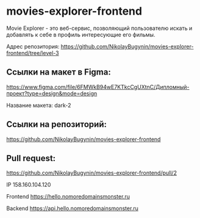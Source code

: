 # movies-explorer-frontend

Movie Explorer - это веб-сервис, позволяющий пользователю искать и добавлять к себе в профиль интересующие его фильмы.

Адрес репозитория: https://github.com/NikolayBugynin/movies-explorer-frontend/tree/level-3

## Ссылки на макет в Figma:

https://www.figma.com/file/6FMWkB94wE7KTkcCgUXtnC/Дипломный-проект?type=design&mode=design

Название макета: dark-2

## Ссылки на репозиторий:

https://github.com/NikolayBugynin/movies-explorer-frontend

## Pull request:

https://github.com/NikolayBugynin/movies-explorer-frontend/pull/2

IP 158.160.104.120

Frontend https://hello.nomoredomainsmonster.ru

Backend https://api.hello.nomoredomainsmonster.ru
